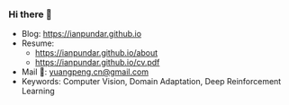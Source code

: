 ### Hi there 👋

- Blog: https://ianpundar.github.io
- Resume: 
  - https://ianpundar.github.io/about
  - https://ianpundar.github.io/cv.pdf
- Mail 📧: yuangpeng.cn@gmail.com
- Keywords: Computer Vision, Domain Adaptation, Deep Reinforcement Learning

<!--
**ianpundar/ianpundar** is a ✨ _special_ ✨ repository because its `README.md` (this file) appears on your GitHub profile.

Here are some ideas to get you started:

- 🔭 I’m currently working on ...
- 🌱 I’m currently learning ...
- 👯 I’m looking to collaborate on ...
- 🤔 I’m looking for help with ...
- 💬 Ask me about ...
- 📫 How to reach me: ...
- 😄 Pronouns: ...
- ⚡ Fun fact: ...
-->
